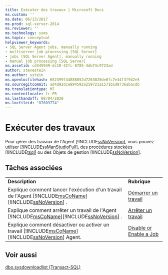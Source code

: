 ```yaml
---
title: Exécuter des travaux | Microsoft Docs
ms.custom: ''
ms.date: 06/13/2017
ms.prod: sql-server-2014
ms.reviewer: ''
ms.technology: ssms
ms.topic: conceptual
helpviewer_keywords:
- SQL Server Agent jobs, manually running
- multiserver job processing [SQL Server]
- jobs [SQL Server Agent], manually running
- manual job processing [SQL Server]
ms.assetid: cd445949-dc10-42fc-8785-4db74c9723ad
author: stevestein
ms.author: sstein
ms.openlocfilehash: 652399f44888852d7263020de0fc7e44f3f942e5
ms.sourcegitcommit: ad4d92dce894592a259721a1571b1d8736abacdb
ms.translationtype: MT
ms.contentlocale: fr-FR
ms.lasthandoff: 08/04/2020
ms.locfileid: "87603774"
---
```

# <a name="run-jobs"></a>Exécuter des travaux
  Pour gérer des travaux de l'Agent [!INCLUDE[ssNoVersion](../../includes/ssnoversion-md.md)], vous pouvez utiliser [!INCLUDE[ssManStudioFull](../../includes/ssmanstudiofull-md.md)], des procédures stockées [!INCLUDE[tsql](../../includes/tsql-md.md)] ou des Objets de gestion [!INCLUDE[ssNoVersion](../../includes/ssnoversion-md.md)].  
  
## <a name="related-tasks"></a>Tâches associées  
  
|||  
|-|-|  
|**Description**|**Rubrique**|  
|Explique comment lancer l'exécution d'un travail de l'Agent [!INCLUDE[msCoName](../../includes/msconame-md.md)][!INCLUDE[ssNoVersion](../../includes/ssnoversion-md.md)] .|[Démarrer un travail](start-a-job.md)|  
|Explique comment arrêter un travail de l'Agent [!INCLUDE[msCoName](../../includes/msconame-md.md)][!INCLUDE[ssNoVersion](../../includes/ssnoversion-md.md)] .|[Arrêter un travail](stop-a-job.md)|  
|Explique comment désactiver ou activer un travail [!INCLUDE[msCoName](../../includes/msconame-md.md)][!INCLUDE[ssNoVersion](../../includes/ssnoversion-md.md)] Agent.|[Disable or Enable a Job](disable-or-enable-a-job.md)|  
  
## <a name="see-also"></a>Voir aussi  
 [dbo.sysdownloadlist &#40;Transact-SQL&#41;](/sql/relational-databases/system-tables/dbo-sysdownloadlist-transact-sql)  
  
  
